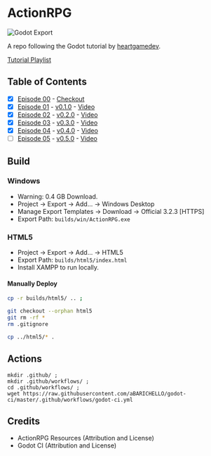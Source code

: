 # ActionRPG

![Godot Export](https://github.com/ktmeaton/ActionRPG/workflows/Godot%20Export/badge.svg)

A repo following the Godot tutorial by [heartgamedev](https://www.heartgamedev.com/).

[Tutorial Playlist](https://www.youtube.com/watch?v=mAbG8Oi-SvQ&list=PL9FzW-m48fn2SlrW0KoLT4n5egNdX-W9a&ab_channel=HeartBeast)

## Table of Contents

- [x] [Episode 00](https://github.com/ktmeaton/ActionRPG/blob/master/README.md) - [Checkout](https://github.com/ktmeaton/ActionRPG/tree/a58299c5160)
- [x] [Episode 01](https://github.com/ktmeaton/ActionRPG/blob/master/docs/Episode_1.md) - [v0.1.0](https://github.com/ktmeaton/ActionRPG/tree/v0.1.0) - [Video](https://www.youtube.com/watch?v=mAbG8Oi-SvQ&ab_channel=HeartBeast)
- [x] [Episode 02](https://github.com/ktmeaton/ActionRPG/blob/master/docs/Episode_2.md) - [v0.2.0](https://github.com/ktmeaton/ActionRPG/tree/v0.2.0) - [Video](https://www.youtube.com/watch?v=EQA9MJ5_TxU)
- [x] [Episode 03](https://github.com/ktmeaton/ActionRPG/blob/master/docs/Episode_3.md) - [v0.3.0](https://github.com/ktmeaton/ActionRPG/tree/v0.3.0) - [Video](https://www.youtube.com/watch?v=TQKXU7iSWUU)
- [x] [Episode 04](https://github.com/ktmeaton/ActionRPG/blob/master/docs/Episode_4.md) - [v0.4.0](https://github.com/ktmeaton/ActionRPG/tree/v0.4.0) - [Video](https://www.youtube.com/watch?v=UfKMgHbaGow)
- [ ] [Episode 05](https://github.com/ktmeaton/ActionRPG/blob/master/docs/Episode_5.md) - [v0.5.0](https://github.com/ktmeaton/ActionRPG/tree/v0.5.0) - [Video](https://www.youtube.com/watch?v=wX145eoLFSM)

## Build

### Windows

- Warning: 0.4 GB Download.
- Project -> Export -> Add... -> Windows Desktop
- Manage Export Templates -> Download -> Official 3.2.3 [HTTPS]
- Export Path: ```builds/win/ActionRPG.exe```

### HTML5

- Project -> Export -> Add... -> HTML5
- Export Path: ```builds/html5/index.html```
- Install XAMPP to run locally.


#### Manually Deploy 

```bash
cp -r builds/html5/ .. ;

git checkout --orphan html5
git rm -rf *
rm .gitignore

cp ../html5/* .

```

## Actions

```
mkdir .github/ ; 
mkdir .github/workflows/ ;
cd .github/workflows/ ;
wget https://raw.githubusercontent.com/aBARICHELLO/godot-ci/master/.github/workflows/godot-ci.yml

```

## Credits

- ActionRPG Resources (Attribution and License)
- Godot CI (Attribution and License)